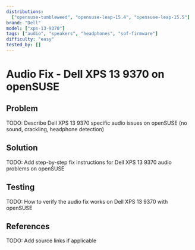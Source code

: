 ```yaml
---
distributions:
  ["opensuse-tumbleweed", "opensuse-leap-15.4", "opensuse-leap-15.5"]
brand: "Dell"
model: ["xps-13-9370"]
tags: ["audio", "speakers", "headphones", "sof-firmware"]
difficulty: "easy"
tested_by: []
---
```


# Audio Fix - Dell XPS 13 9370 on openSUSE

## Problem

TODO: Describe Dell XPS 13 9370 specific audio issues on openSUSE (no sound, crackling, headphone detection)

## Solution

TODO: Add step-by-step fix instructions for Dell XPS 13 9370 audio problems on openSUSE

## Testing

TODO: How to verify the audio fix works on Dell XPS 13 9370 with openSUSE

## References

TODO: Add source links if applicable
